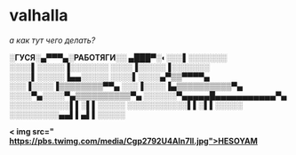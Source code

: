 # valhalla


<i>а как тут чего делать?</i>





<b>
░ГУСЯ░▄▀▀▀▄░РАБОТЯГИ░░
▄███▀░◐░░░▌░░░░░░░
░░░░▌░░░░░▐░░░░░░░
░░░░▐░░░░░▐░░░░░░░
░░░░▌░░░░░▐▄▄░░░░░
░░░░▌░░░░▄▀▒▒▀▀▀▀▄
░░░▐░░░░▐▒▒▒▒▒▒▒▒▀▀▄
░░░▐░░░░▐▄▒▒▒▒▒▒▒▒▒▒▀▄
░░░░▀▄░░░░▀▄▒▒▒▒▒▒▒▒▒▒▀▄
░░░░░░▀▄▄▄▄▄█▄▄▄▄▄▄▄▄▄▄▄▀▄
░░░░░░░░░░░▌▌░▌▌░░░░░
░░░░░░░░░░░▌▌░▌▌░░░░░
░░░░░░░░░▄▄▌▌▄▌▌░░░░░
  
 < img src=" https://pbs.twimg.com/media/Cgp2792U4AIn7II.jpg">HESOYAM</a> 
  
  </b>
